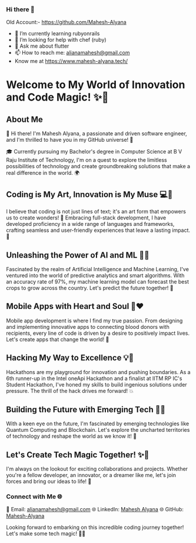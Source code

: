 ### Hi there 👋
Old Account:- https://github.com/Mahesh-Alyana


- 🌱 I’m currently learning rubyonrails
- 🤔 I’m looking for help with chef (ruby)
- 💬 Ask me about flutter
- 📫 How to reach me: alianamahesh@gmail.com
- Know me at https://www.mahesh-alyana.tech/

# Welcome to My World of Innovation and Code Magic! ✨🚀

## About Me
👋 Hi there! I'm Mahesh Alyana, a passionate and driven software engineer, and I'm thrilled to have you in my GitHub universe! 🌌

🎓 Currently pursuing my Bachelor's degree in Computer Science at B V Raju Institute of Technology, I'm on a quest to explore the limitless possibilities of technology and create groundbreaking solutions that make a real difference in the world. 🌍

## Coding is My Art, Innovation is My Muse 💻🎨
I believe that coding is not just lines of text; it's an art form that empowers us to create wonders! 🎨 Embracing full-stack development, I have developed proficiency in a wide range of languages and frameworks, crafting seamless and user-friendly experiences that leave a lasting impact. 🌟

## Unleashing the Power of AI and ML 🤖💡
Fascinated by the realm of Artificial Intelligence and Machine Learning, I've ventured into the world of predictive analytics and smart algorithms. With an accuracy rate of 97%, my machine learning model can forecast the best crops to grow across the country. Let's predict the future together! 🔮

## Mobile Apps with Heart and Soul 📱❤️
Mobile app development is where I find my true passion. From designing and implementing innovative apps to connecting blood donors with recipients, every line of code is driven by a desire to positively impact lives. Let's create apps that change the world! 🚀

## Hacking My Way to Excellence 💡🔐
Hackathons are my playground for innovation and pushing boundaries. As a 6th runner-up in the Intel oneApi Hackathon and a finalist at IITM RP IC's Student Hackathon, I've honed my skills to build ingenious solutions under pressure. The thrill of the hack drives me forward! 💥

## Building the Future with Emerging Tech 🚀🌌
With a keen eye on the future, I'm fascinated by emerging technologies like Quantum Computing and Blockchain. Let's explore the uncharted territories of technology and reshape the world as we know it! 🌌

## Let's Create Tech Magic Together! ✨🤝
I'm always on the lookout for exciting collaborations and projects. Whether you're a fellow developer, an innovator, or a dreamer like me, let's join forces and bring our ideas to life! 🤗

### Connect with Me 🌐
📧 Email: alianamahesh@gmail.com
🌐 LinkedIn: [Mahesh Alyana](https://www.linkedin.com/in/mahesh-alyana/)
🌐 GitHub: [Mahesh-Alyana](https://github.com/Mahesh-Alyana)

Looking forward to embarking on this incredible coding journey together! Let's make some tech magic! 🚀🌟
